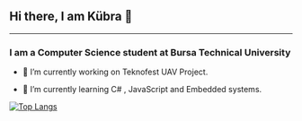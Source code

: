 ## Hi there, I am Kübra 👋 
___
### I am a Computer Science student at Bursa Technical University


* 🔭 I’m currently working on Teknofest UAV Project.

*  🌱 I’m currently learning C# , JavaScript and Embedded systems.


[![Top Langs](https://github-readme-stats.vercel.app/api/top-langs/?username=kubraturkoglu&layout=compact)](https://github.com/anuraghazra/github-readme-stats)

<!--
**kubraturkoglu/kubraturkoglu** is a ✨ _special_ ✨ repository because its `README.md` (this file) appears on your GitHub profile.

Here are some ideas to get you started:

- 🔭 I’m currently working on Teknofest UAV Project.
- 🌱 I’m currently learning C# , JavaScript and Embedded systems.

- 💬 Ask me about ...
- 📫 How to reach me: ...
- 😄 Pronouns: ...
- ⚡ Fun fact: ...
-->
